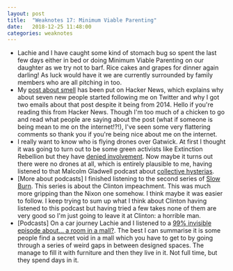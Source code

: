 ```yaml
---
layout: post
title:  "Weaknotes 17: Minimum Viable Parenting"
date:   2018-12-25 11:48:00
categories: weaknotes
---
```

* Lachie and I have caught some kind of stomach bug so spent the last few days either in bed or doing Minimum Viable Parenting on our daughter as we try not to barf. Rice cakes and grapes for dinner again darling! As luck would have it we are currently surrounded by family members who are all pitching in too.
* My [post about smell](http://alicebartlett.co.uk/blog/five-facts-about-smell) has been put on Hacker News, which explains why about seven new people started following me on Twitter and why I got two emails about that post despite it being from 2014. Hello if you're reading this from Hacker News. Though I'm too much of a chicken to go and read what people are saying about the post (what if someone is being mean to me on the internet!?!), I've seen some very flattering comments so thank you if you're being nice about me on the internet.
* I really want to know who is flying drones over Gatwick. At first I thought it was going to turn out to be some green activists like Extinction Rebellion but they have [denied involvement](https://www.theguardian.com/uk-news/2018/dec/20/tens-of-thousands-of-passengers-stranded-by-gatwick-airport-drones). Now maybe it turns out there were no drones at all, which is entirely plausible to me, having listened to that Malcolm Gladwell podcast about  [collective hysterias](http://revisionisthistory.com/episodes/28-the-imaginary-crimes-of-margit-hamosh).
* [More about podcasts] I finished listening to the second series of [Slow Burn](https://slate.com/slow-burn). This series is about the Clinton impeachment. This was much more gripping than the Nixon one somehow. I think maybe it was easier to follow. I keep trying to sum up what I think about Clinton having listened to this podcast but having tried a few takes none of them are very good so I'm just going to leave it at Clinton: a horrible man.
* [Podcasts] On a car journey Lachie and I listened to a [99% invisible episode about... a room in a mall?](https://99percentinvisible.org/episode/the-accidental-room/). The best I can summarise it is some people find a secret void in a mall which you have to get to by going through a series of weird gaps in between designed spaces. The manage to fill it with furniture and then they live in it. Not full time, but they spend days in it.
